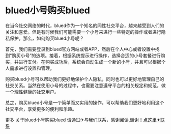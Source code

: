 # blued小号购买blued

在当今社交网络的时代，blued作为一个知名的同性社交平台，越来越受到人们的关注和喜爱。但是有时候我们可能需要一个小号来进行一些特定的操作或者进行隐私保护。那么，如何购买blued小号呢？

首先，我们需要登录到blued官方网站或者APP，然后在个人中心或者设置中找到“购买小号”的选项。接着，根据系统提示进行操作，选择合适的小号套餐进行购买，并进行支付。在购买成功后，系统会自动生成一个新的小号，并且可以根据个人需求进行设置和管理。

购买blued小号可以帮助我们更好地保护个人隐私，同时也可以更好地管理自己的社交关系。当然在使用小号的过程中，也需要注意遵守平台的相关规定和规范，做一个理性健康的社交用户。

总之，购买blued小号是一个简单而又实用的操作，可以帮助我们更好地利用这个社交平台，享受更多的便利和乐趣。

更多 关于blued小号购买blued 请通过✈与我们联系，感谢阅读,谢谢！[点这里✈联系](https://add.k02.cc)
